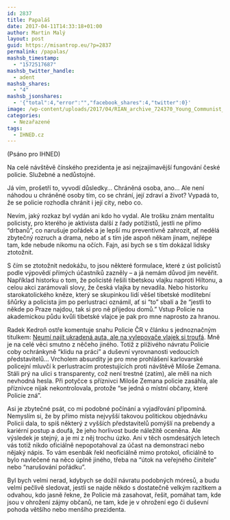 ```yaml
---
id: 2837
title: Papaláš
date: 2017-04-11T14:33:18+01:00
author: Martin Malý
layout: post
guid: https://misantrop.eu/?p=2837
permalink: /papalas/
mashsb_timestamp:
  - "1572517687"
mashsb_twitter_handle:
  - adent
mashsb_shares:
  - "4"
mashsb_jsonshares:
  - '{"total":4,"error":"","facebook_shares":4,"twitter":0}'
image: /wp-content/uploads/2017/04/RIAN_archive_724370_Young_Communist_League_Central_Committee_holds_plenary_session.jpg
categories:
  - Nezařazené
tags:
  - IHNED.cz
---
```

(Psáno pro IHNED)

Na celé návštěvě čínského prezidenta je asi nejzajímavější fungování české policie. Služebné a nedůstojné.

Já vím, prošetří to, vyvodí důsledky… Chráněná osoba, ano… Ale není náhodou u chráněné osoby tím, co se chrání, její zdraví a život? Vypadá to, že se policie rozhodla chránit i její city, nebo co.

Nevím, jaký rozkaz byl vydán ani kdo ho vydal. Ale trošku znám mentalitu policisty, pro kterého je aktivista další z řady potížistů, jestli ne přímo “drbanů”, co narušuje pořádek a je lepší mu preventivně zahrozit, ať nedělá zbytečný rozruch a drama, nebo ať s tím jde aspoň někam jinam, nejlépe tam, kde nebude nikomu na očích. Fajn, asi bych se s tím dokázal lidsky ztotožnit.

S čím se ztotožnit nedokážu, to jsou některé formulace, které z úst policistů podle výpovědí přímých účastníků zazněly &#8211; a já nemám důvod jim nevěřit. Například historku o tom, že policisté řešili tibetskou vlajku naproti Hiltonu, a celou akci zarámovali slovy, že česká vlajka by nevadila. Nebo historku starokatolického kněze, který se skupinkou lidí věšel tibetské modlitební šňůrky a policista jim po perlustraci oznámil, ať si “to” sbalí a že “jestli to někde po Praze najdou, tak si pro ně přijedou domů.” Vstup Policie na akademickou půdu kvůli tibetské vlajce je pak pro mne naprosto za hranou.

Radek Kedroň ostře komentuje snahu Policie ČR v článku s jednoznačným titulkem: [Neumí najít ukradená auta, ale na vylepovače vlajek si troufá](https://www.lidovky.cz/kedron-ceska-policie-neumi-najit-ukradena-auta-ale-na-vylepovace-vlajek-si-troufa-gp7-/nazory.aspx?c=A160401_175429_ln_nazory_gib). Mně je na celé věci smutno z něčeho jiného. Totiž z plíživého návratu Policie coby ochránkyně “klidu na práci” a duševní vyrovnanosti vedoucích představitelů… Vrcholem absurdity je pro mne prohlášení karlovarské policejní mluvčí k perlustracím protestujících proti návštěvě Miloše Zemana. Stáli prý na ulici s transparenty, což není trestné (zatím), ale měli na nich nevhodná hesla. Při potyčce s příznivci Miloše Zemana policie zasáhla, ale příznivce nijak nekontrolovala, protože “se jedná o místní občany, které Policie zná”.

Asi je zbytečné psát, co mi podobné počínání a vyjadřování připomíná. Nemyslím si, že by přímo místa nejvyšší takovou politickou objednávku Policii dala, to spíš některý z vyšších představitelů pomýšlí na prebendy a kariérní postup a doufá, že jeho horlivost bude náležitě oceněna. Ale výsledek je stejný, a je mi z něj trochu úzko. Ani v těch osmdesátých letech vás totiž nikdo oficiálně nepopotahoval za účast na demonstraci nebo nějaký nápis. To vám esenbák řekl neoficiálně mimo protokol, oficiálně to bylo navlečené na něco úplně jiného, třeba na “útok na veřejného činitele” nebo “narušování pořádku”.

Byl bych velmi nerad, kdybych se dožil návratu podobných móresů, a budu velmi pečlivě sledovat, jestli se najde někdo s dostatečně velkým razítkem a odvahou, kdo jasně řekne, že Policie má zasahovat, řešit, pomáhat tam, kde jsou v ohrožení zájmy občanů, ne tam, kde je v ohrožení ego či duševní pohoda většího nebo menšího prezidenta.